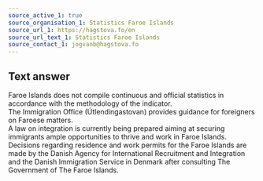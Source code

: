```yaml
---
source_active_1: true
source_organisation_1: Statistics Faroe Islands
source_url_1: https://hagstova.fo/en
source_url_text_1: Statistics Faroe Islands
source_contact_1: jogvanb@hagstova.fo
---
```

## Text answer  
Faroe Islands does not compile continuous and official statistics in accordance with the methodology of the indicator.  
The Immigration Office (Útlendingastovan) provides guidance for foreigners on Faroese matters.  
A law on integration is currently being prepared aiming at securing immigrants ample opportunities to thrive and work in Faroe Islands.
Decisions regarding residence and work permits for the Faroe Islands are made by the Danish Agency for International Recruitment and Integration and the Danish Immigration Service in Denmark after consulting The Government of The Faroe Islands.
